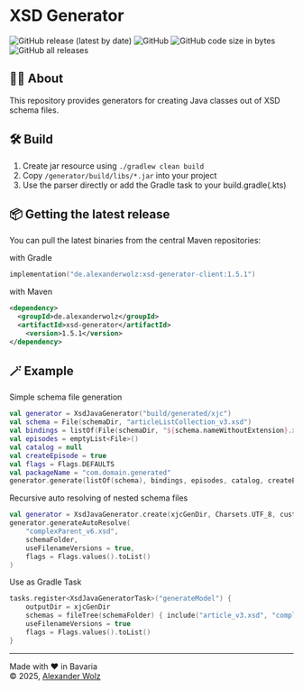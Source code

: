 # XSD Generator

![GitHub release (latest by date)](https://img.shields.io/github/v/release/alexanderwolz/xsd-generator)
![GitHub](https://img.shields.io/github/license/alexanderwolz/xsd-generator)
![GitHub code size in bytes](https://img.shields.io/github/languages/code-size/alexanderwolz/xsd-generator)
![GitHub all releases](https://img.shields.io/github/downloads/alexanderwolz/xsd-generator/total?color=informational)

## 🧑‍💻 About

This repository provides generators for creating Java classes out of XSD schema files.

## 🛠️ Build
1. Create jar resource using ```./gradlew clean build```
2. Copy  ```/generator/build/libs/*.jar``` into your project
3. Use the parser directly or add the Gradle task to your build.gradle(.kts)

## 📦 Getting the latest release

You can pull the latest binaries from the central Maven repositories:

with Gradle
```kotlin
implementation("de.alexanderwolz:xsd-generator-client:1.5.1")
```
with Maven
```xml
<dependency>
  <groupId>de.alexanderwolz</groupId>
  <artifactId>xsd-generator</artifactId>
    <version>1.5.1</version>
</dependency>
```

## 🪄 Example

Simple schema file generation 
```kotlin
val generator = XsdJavaGenerator("build/generated/xjc")
val schema = File(schemaDir, "articleListCollection_v3.xsd")
val bindings = listOf(File(schemaDir, "${schema.nameWithoutExtension}.xjb.xml"))
val episodes = emptyList<File>()
val catalog = null
val createEpisode = true
val flags = Flags.DEFAULTS
val packageName = "com.domain.generated"
generator.generate(listOf(schema), bindings, episodes, catalog, createEpisode, flags, packageName)
```
Recursive auto resolving of nested schema files
```kotlin
val generator = XsdJavaGenerator.create(xjcGenDir, Charsets.UTF_8, customLogger)
generator.generateAutoResolve(
    "complexParent_v6.xsd",
    schemaFolder,
    useFilenameVersions = true,
    flags = Flags.values().toList()
)
```
Use as Gradle Task
```kotlin
tasks.register<XsdJavaGeneratorTask>("generateModel") {
    outputDir = xjcGenDir
    schemas = fileTree(schemaFolder) { include("article_v3.xsd", "complexParent_v6.xsd") }.files
    useFilenameVersions = true
    flags = Flags.values().toList()
}
```

- - -

Made with ❤️ in Bavaria
<br>
© 2025, <a href="https://www.alexanderwolz.de"> Alexander Wolz
